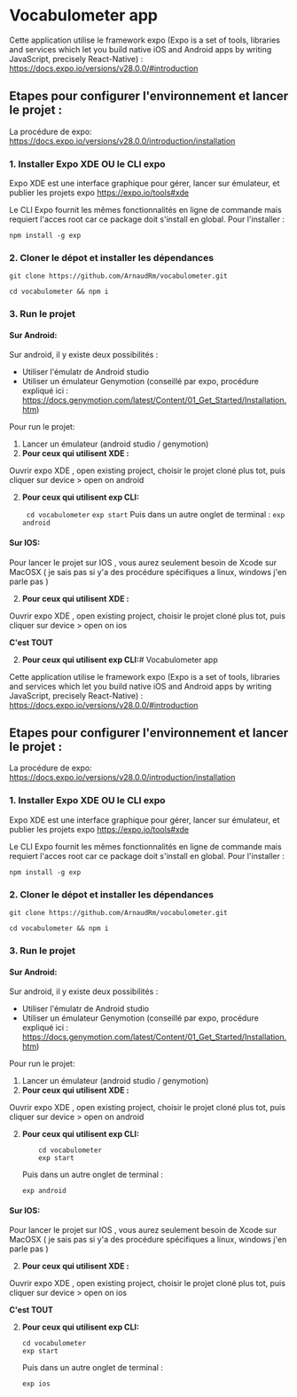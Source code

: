 # Vocabulometer app

Cette application utilise le framework expo (Expo is a set of tools, libraries and services which let you build native iOS and Android apps by writing JavaScript, precisely React-Native)  : https://docs.expo.io/versions/v28.0.0/#introduction

## **Etapes pour configurer l'environnement et lancer le projet :**

La procédure de expo:
https://docs.expo.io/versions/v28.0.0/introduction/installation


### 1. Installer Expo XDE **OU** le CLI expo

Expo XDE est une interface graphique pour gérer, lancer sur émulateur, et publier les projets expo  https://expo.io/tools#xde

Le CLI Expo fournit les mêmes fonctionnalités en ligne de commande mais requiert l'acces root car ce package doit s'install en global. Pour l'installer :

    npm install -g exp

### 2. Cloner le dépot et installer les dépendances

    git clone https://github.com/ArnaudRm/vocabulometer.git

    cd vocabulometer && npm i


### 3. Run le projet

#### **Sur Android:**
Sur android, il y existe deux possibilités :

 - Utiliser l'émulatr de Android studio
 - Utiliser un émulateur Genymotion (conseillé par expo, procédure expliqué ici : https://docs.genymotion.com/latest/Content/01_Get_Started/Installation.htm)

Pour run le projet:

 1. Lancer un émulateur (android studio / genymotion)
 2. **Pour ceux qui utilisent XDE :**

Ouvrir expo XDE , open existing project, choisir le projet cloné plus tot, puis cliquer sur device > open on android

 2. **Pour ceux qui utilisent exp CLI:**

    ` cd vocabulometer`
    `exp start`
Puis dans un autre onglet de terminal :
    `exp android`

#### **Sur IOS:**
Pour lancer le projet sur IOS , vous aurez seulement besoin de Xcode sur MacOSX ( je sais pas si y'a des procédure spécifiques a linux, windows j'en parle pas )

 2. **Pour ceux qui utilisent XDE :**

Ouvrir expo XDE , open existing project, choisir le projet cloné plus tot, puis cliquer sur device > open on ios

**C'est TOUT**

 2. **Pour ceux qui utilisent exp CLI:**# Vocabulometer app

Cette application utilise le framework expo (Expo is a set of tools, libraries and services which let you build native iOS and Android apps by writing JavaScript, precisely React-Native)  : https://docs.expo.io/versions/v28.0.0/#introduction

## **Etapes pour configurer l'environnement et lancer le projet :**

La procédure de expo:
https://docs.expo.io/versions/v28.0.0/introduction/installation


### 1. Installer Expo XDE **OU** le CLI expo

Expo XDE est une interface graphique pour gérer, lancer sur émulateur, et publier les projets expo  https://expo.io/tools#xde

Le CLI Expo fournit les mêmes fonctionnalités en ligne de commande mais requiert l'acces root car ce package doit s'install en global. Pour l'installer :

    npm install -g exp

### 2. Cloner le dépot et installer les dépendances

    git clone https://github.com/ArnaudRm/vocabulometer.git

    cd vocabulometer && npm i


### 3. Run le projet

#### **Sur Android:**
Sur android, il y existe deux possibilités :

 - Utiliser l'émulatr de Android studio
 - Utiliser un émulateur Genymotion (conseillé par expo, procédure expliqué ici : https://docs.genymotion.com/latest/Content/01_Get_Started/Installation.htm)

Pour run le projet:

 1. Lancer un émulateur (android studio / genymotion)
 2. **Pour ceux qui utilisent XDE :**

Ouvrir expo XDE , open existing project, choisir le projet cloné plus tot, puis cliquer sur device > open on android

 2. **Pour ceux qui utilisent exp CLI:**

			cd vocabulometer
			exp start

	Puis dans un autre onglet de terminal :

	    exp android

#### **Sur IOS:**
Pour lancer le projet sur IOS , vous aurez seulement besoin de Xcode sur MacOSX ( je sais pas si y'a des procédure spécifiques a linux, windows j'en parle pas )

 2. **Pour ceux qui utilisent XDE :**

Ouvrir expo XDE , open existing project, choisir le projet cloné plus tot, puis cliquer sur device > open on ios

**C'est TOUT**

 2. **Pour ceux qui utilisent exp CLI:**

	    cd vocabulometer
	    exp start

	Puis dans un autre onglet de terminal :

	    exp ios
